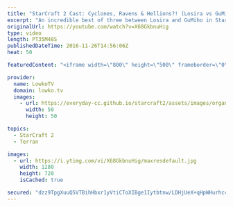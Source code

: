 ```yaml
---
title: "StarCraft 2 Cast: Cyclones, Ravens & Hellions?! (Losira vs GuMiho)"
excerpt: "An incredible best of three between Losira and GuMiho in StarCraft 2. Subscribe for more videos: http://lowko.tv/youtube More StarCraft 2 Casts: https://goo.gl/fi5EXG  The new patch is live in StarCraft 2, and with that the entire metagame has shifted significantly. In this Terran versus Zerg video I"
originalUrl: https://youtube.com/watch?v=X68GkbnuHig
type: video
length: PT35M48S
publishedDateTime: 2016-11-26T14:56:06Z
heat: 50

featuredContent: "<iframe width=\"800\" height=\"500\" frameborder=\"0\" src=\"https://www.youtube.com/embed/X68GkbnuHig\" allow=\"accelerometer; autoplay; encrypted-media; gyroscope; picture-in-picture\" allowfullscreen></iframe>"

provider:
  name: LowkoTV
  domain: lowko.tv
  images:
    - url: https://everyday-cc.github.io/starcraft2/assets/images/organizations/lowko.tv-50x50.jpg
      width: 50
      height: 50

topics:
  - StarCraft 2
  - Terran

images:
  - url: https://i.ytimg.com/vi/X68GkbnuHig/maxresdefault.jpg
    width: 1280
    height: 720
    isCached: true

secured: "dzz9TpgXuuQ5VTBihHbxr1yVtiCToXIBge1Iytbtnw/LDHjUeX+qHpWHurhcc5t7PNOqWUR8Hx3XKTPfJ7bGcTylDzcXZR0tYmXxBzSZGlXHrhqnrcZbj/gGdfP1qecCjuFwyfZJ0UroIMmDQ1s23WtvT06wO18DSrR0kepZQ+ShSkCYRSDjj4JTCqdxFJ/d4+c3cgRuPARrEjzOltHEEFc+kpBm9UkdtwnYvGom2zqikuguMB3UW+UXaV2lU0IEdgIv+YyW+LVuZ954tfAdlXKDK10/Ihe/JdD11H7fae6dgZybq6HbzLmws/MJwNADM6GsRzcAiEx41S2J1c2sp7QEg56NsRxNZxifvXn4SnSc1E6drSid5qX6FTYbfNqSbXIqZjSqPrBdrm+AjDih0+r4YX6ijr5NxmAdWw8oXaBQuU/r7k9+VF9/nPkVD9fe;8jG+dKeiOZhxS8fIDdU/Uw=="
---
```


